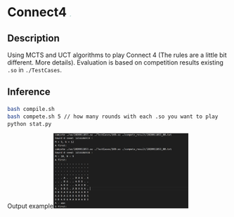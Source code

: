 # Connect4 <img src="https://github.com/RichardS0268/Connect4/blob/main/connect4.png" style="zoom:1%;" />

## Description

Using MCTS and UCT algorithms to play Connect 4 (The rules are a little bit different. More details). Evaluation is based on competition results existing `.so` in `./TestCases`.

## Inference

```sh
bash compile.sh
bash compete.sh 5 // how many rounds with each .so you want to play
python stat.py
```

Output example<img src="https://github.com/RichardS0268/Connect4/blob/main/output_example.png" alt="image-20220608235736404" style="zoom:30%;" />



